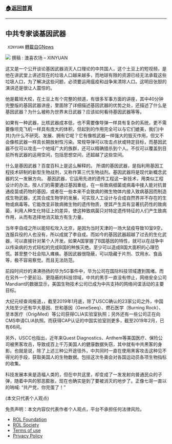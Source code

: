 ###  [:house:返回首頁](https://github.com/ourhimalayas/txt)
---


## 中共专家谈基因武器
` XINYUAN` [轉載自GNews](https://gnews.org/zh-hans/2083170/)

![](https://assets.gnews.org/wp-content/uploads/2022/02/dna-gb29318204_1920-1.jpg)
撰稿 : 澳喜农场 – XINYUAN

这又是一个公开谈论基因武器消灭人口理论的中共国人，这个土豆上的短视频，是他在讲武堂上讲述现在的垃圾人口越来越多，而地球有限的资源已经无法承载这些垃圾人口，为了解决这些问题，必须要运用瘟疫和战争来清除人口。这明目张胆的演讲还是很让人震惊的。

他是戴旭大校，在土豆上有个完整的频道，有很多军事方面的讲座，其中40分钟完整版的基因武器讲座，里面除了详细描述基因武器的优势之处，还描述了什么是基因武器？为什么被称为世界末日武器？应该如何看待基因武器等等。

如果有一种武器，比核武器成本低，也不需要像导弹一样具有复杂的系统，更不需要像坦克飞机一样具有庞大的体积，但起到的作用完全可以与它们媲美，我们(中共)为什么不研究、发展、拥有它呢？它有像核武器一样强大的毁灭作用，但又不会像核武器一样具长期放射性污染。常规导弹可以攻击点状或特定目标，而基因武器不仅可以攻击一个地域广大的族群，还可以精确猎杀到个人。不仅可以覆盖到目前所有武器的运用空间，包括思想空间，还超越了这些空间。

什么是基因武器？百度百科上是这么解释的。
所谓的基因武器，是指利用基因工程技术研制的新型生物战剂，又称作第三代生物战剂。基因武器将是现代新概念武器的又一发展方向。
基因武器，它运用先进的遗传工程这一新技术，用类似工程设计的办法，按人们的需要通过基因重组，在一些致病细菌或病毒中接入能对抗普通疫苗或药物的基因，或者在一些本来不会致病的微生物体内接入致病基因而制造成生物武器，尤其合成生物学的发展，可实现人工设计与合成自然界并不存在的生物或病毒等。它能改变非致病微生物的遗传物质，使其产生具有显著抗药性的致病菌，利用人种生化特征上的差异，使这种致病菌只对特定遗传特征的人们产生致病作用，从而有选择地消灭敌方有生力量。

当年李自成之所以能轻松攻入北京，是因为当时天津的一场大鼠疫导致10室9空，连服兵役的人也没有，所以成就了李自成。而如今的基因武器超越了过去的生化武器，可以直接针对某个人开发。如果A国掌握了B国基因的特性，就可以在战争中以传染病的方式轻松的完成B国的种族灭绝。至少可以造成B国大面积的心理恐慌。甚至整个社会陷入瘫痪。基因武器很隐蔽，可以隐藏于片剂、饮用水、食品等，极不容易察觉。而且无法防范。

前段时间炒的沸沸扬扬的华为5G事件中，华为公司在国际科技领域遭到围堵。而在另外一个更前沿、更隐蔽的科技领域，中共的黑手一直没有停止，网络安全公司Mandiant的数据显示，美国生物技术公司已成为中共支持的网络间谍活动的主要目标。

大纪元经查询报道，，截至2019年1月底，除了USCC确认的23家公司之外，中国大陆至少还有华大基因、世和基因（GeneSeeq）、燃石医学（Burning Rock）、至本医疗（OrigiMed）等公司获得CLIA实验室执照；另外还有一些公司正在向CMS申请CLIA执照。而获得CAP认证的中国实验室则更多，截至2019年2月，已有66间。

另外，USCC也指出，近年来Quest Diagnostics、Anthem等美国医疗、保险公司被黑客攻击，导致成百上千万美国人的健康数据失窃，其中就有中共黑客的身影。也就是说，除了上述三种公开途径外，中共同时一直在使用黑客攻击这种见不得光的手段，获取美国人的生物数据。包括这次冬奥会对各国运动员各项生物指标的收集。

科技发展本来是造福人类的，但在中共这里，却变成了一发发射向普通民众的子弹，随着中共的邪恶膨胀，现在也确实是到了要被消灭的地步了。正像七哥一直以的呐喊: “共产党，你完蛋了！”

(本文只代表个人观点)





 

免责声明：本文内容仅代表作者个人观点，平台不承担任何法律风险。

- [ROL Foundation](https://rolfoundation.org/)
- [ROL Society](https://rolsociety.org/)
- [Terms of use](https://gnews.org/terms-of-use-3/)
- [Privacy Policy](https://gnews.org/privacy-policy/)
